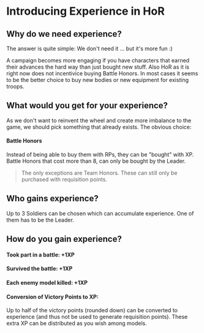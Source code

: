# Introducing Experience in HoR

## Why do we need experience?

The answer is quite simple:
We don't need it ... but it's more fun :)

A campaign becomes more engaging if you have characters that earned their advances the hard way than just bought new stuff.
Also HoR as it is right now does not incentivice buying Battle Honors. 
In most cases it seems to be the better choice to buy new bodies or new equipment for existing troops. 

## What would you get for your experience?

As we don't want to reinvent the wheel and create more imbalance to the game, we should pick something that already exists.
The obvious choice:

#### Battle Honors
Instead of being able to buy them with RPs, they can be "bought" with XP. 
Battle Honors that cost more than 8, can only be bought by the Leader.

> The only exceptions are Team Honors. These can still only be purchased with requisition points. 

## Who gains experience?

Up to 3 Soldiers can be chosen which can accumulate experience. One of them has to be the Leader.

## How do you gain experience?

#### Took part in a battle: +1XP
#### Survived the battle: +1XP
#### Each enemy model killed: +1XP
#### Conversion of Victory Points to XP:
Up to half of the victory points (rounded down) can be converted to experience (and thus not be used to generate requisition points).
These extra XP can be distributed as you wish among models.
